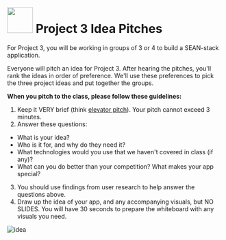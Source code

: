 # <img src="https://cloud.githubusercontent.com/assets/7833470/10899314/63829980-8188-11e5-8cdd-4ded5bcb6e36.png" height="60"> Project 3 Idea Pitches

For Project 3, you will be working in groups of 3 or 4 to build a SEAN-stack application.

Everyone will pitch an idea for Project 3. After hearing the pitches, you'll rank the ideas in order of preference. We'll use these preferences to pick the three project ideas and put together the groups.

**When you pitch to the class, please follow these guidelines:**

1. Keep it VERY brief (think <a href="https://en.wikipedia.org/wiki/Elevator_pitch" target="_blank">elevator pitch</a>). Your pitch cannot exceed 3 minutes.
2. Answer these questions:
  * What is your idea?
  * Who is it for, and why do they need it?
  * What technologies would you use that we haven't covered in class (if any)?
  * What can you do better than your competition? What makes your app special?
3. You should use findings from user research to help answer the questions above.
4. Draw up the idea of your app, and any accompanying visuals, but NO SLIDES. You will have 30 seconds to prepare the whiteboard with any visuals you need.

![idea](https://cloud.githubusercontent.com/assets/7833470/12076308/f9c057fa-b15a-11e5-9c0a-38342e79b1da.gif)
